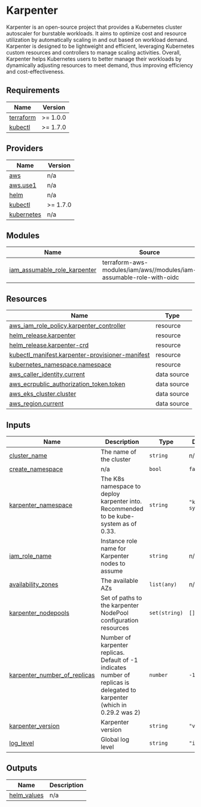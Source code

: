 <!-- BEGINNING OF PRE-COMMIT-TERRAFORM DOCS HOOK -->
# Karpenter
Karpenter is an open-source project that provides a Kubernetes cluster autoscaler for burstable workloads. It aims to optimize cost and resource utilization by automatically scaling in and out based on workload demand. Karpenter is designed to be lightweight and efficient, leveraging Kubernetes custom resources and controllers to manage scaling activities. Overall, Karpenter helps Kubernetes users to better manage their workloads by dynamically adjusting resources to meet demand, thus improving efficiency and cost-effectiveness.

## Requirements

| Name | Version |
|------|---------|
| <a name="requirement_terraform"></a> [terraform](#requirement\_terraform) | >= 1.0.0 |
| <a name="requirement_kubectl"></a> [kubectl](#requirement\_kubectl) | >= 1.7.0 |

## Providers

| Name | Version |
|------|---------|
| <a name="provider_aws"></a> [aws](#provider\_aws) | n/a |
| <a name="provider_aws.use1"></a> [aws.use1](#provider\_aws.use1) | n/a |
| <a name="provider_helm"></a> [helm](#provider\_helm) | n/a |
| <a name="provider_kubectl"></a> [kubectl](#provider\_kubectl) | >= 1.7.0 |
| <a name="provider_kubernetes"></a> [kubernetes](#provider\_kubernetes) | n/a |

## Modules

| Name | Source | Version |
|------|--------|---------|
| <a name="module_iam_assumable_role_karpenter"></a> [iam\_assumable\_role\_karpenter](#module\_iam\_assumable\_role\_karpenter) | terraform-aws-modules/iam/aws//modules/iam-assumable-role-with-oidc | 4.7.0 |

## Resources

| Name | Type |
|------|------|
| [aws_iam_role_policy.karpenter_controller](https://registry.terraform.io/providers/hashicorp/aws/latest/docs/resources/iam_role_policy) | resource |
| [helm_release.karpenter](https://registry.terraform.io/providers/hashicorp/helm/latest/docs/resources/release) | resource |
| [helm_release.karpenter-crd](https://registry.terraform.io/providers/hashicorp/helm/latest/docs/resources/release) | resource |
| [kubectl_manifest.karpenter-provisioner-manifest](https://registry.terraform.io/providers/gavinbunney/kubectl/latest/docs/resources/manifest) | resource |
| [kubernetes_namespace.namespace](https://registry.terraform.io/providers/hashicorp/kubernetes/latest/docs/resources/namespace) | resource |
| [aws_caller_identity.current](https://registry.terraform.io/providers/hashicorp/aws/latest/docs/data-sources/caller_identity) | data source |
| [aws_ecrpublic_authorization_token.token](https://registry.terraform.io/providers/hashicorp/aws/latest/docs/data-sources/ecrpublic_authorization_token) | data source |
| [aws_eks_cluster.cluster](https://registry.terraform.io/providers/hashicorp/aws/latest/docs/data-sources/eks_cluster) | data source |
| [aws_region.current](https://registry.terraform.io/providers/hashicorp/aws/latest/docs/data-sources/region) | data source |

## Inputs

| Name | Description | Type | Default | Required |
|------|-------------|------|---------|:--------:|
| <a name="input_cluster_name"></a> [cluster\_name](#input\_cluster\_name) | The name of the cluster | `string` | n/a | yes |
| <a name="input_create_namespace"></a> [create\_namespace](#input\_create\_namespace) | n/a | `bool` | `false` | no |
| <a name="input_karpenter_namespace"></a> [karpenter\_namespace](#input\_karpenter\_namespace) | The K8s namespace to deploy karpenter into. Recommended to be kube-system as of 0.33. | `string` | `"kube-system"` | no |
| <a name="input_iam_role_name"></a> [iam\_role\_name](#input\_iam\_role\_name) | Instance role name for Karpenter nodes to assume | `string` | n/a | yes |
| <a name="input_availability_zones"></a> [availability\_zones](#input\_availability\_zones) | The available AZs | `list(any)` | n/a | yes |
| <a name="input_karpenter_nodepools"></a> [karpenter\_nodepools](#input\_karpenter\_nodepools) | Set of paths to the karpenter NodePool configuration resources | `set(string)` | `[]` | no |
| <a name="input_karpenter_replicas"></a> [karpenter\_number\_of\_replicas](#input\_karpenter\_replicas) | Number of karpenter replicas. Default of -1 indicates number of replicas is delegated to karpenter (which in 0.29.2 was 2) | `number` | `-1` | no |
| <a name="input_karpenter_version"></a> [karpenter\_version](#input\_karpenter\_version) | Karpenter version | `string` | `"v0.33.2"` | no |
| <a name="input_log_level"></a> [log\_level](#input\_log\_level) | Global log level | `string` | `"info"` | no |

## Outputs

| Name | Description |
|------|-------------|
| <a name="output_helm_values"></a> [helm\_values](#output\_helm\_values) | n/a |
<!-- END OF PRE-COMMIT-TERRAFORM DOCS HOOK -->
